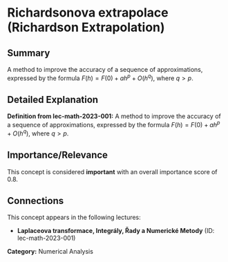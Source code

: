 # Richardsonova extrapolace (Richardson Extrapolation)

## Summary
A method to improve the accuracy of a sequence of approximations, expressed by the formula $F(h)= F(0)+ah^p+O(h^q)$, where $q>p$.

## Detailed Explanation
**Definition from lec-math-2023-001:**
A method to improve the accuracy of a sequence of approximations, expressed by the formula $F(h)= F(0)+ah^p+O(h^q)$, where $q>p$.

## Importance/Relevance
This concept is considered **important** with an overall importance score of 0.8.

## Connections
This concept appears in the following lectures:
*   **Laplaceova transformace, Integrály, Řady a Numerické Metody** (ID: lec-math-2023-001)

**Category:** Numerical Analysis
